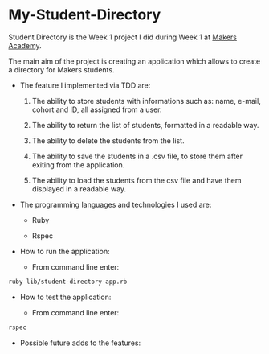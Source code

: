 My-Student-Directory
====================

Student Directory is the Week 1 project I did during Week 1 at [Makers Academy](http://www.makersacademy.com).

The main aim of the project is creating an application which allows to create a directory for Makers students.

* The feature I implemented via TDD are:

  1. The ability to store students with informations such as: name, e-mail, cohort and ID, all assigned from a user.

  2. The ability to return the list of students, formatted in a readable way.

  3. The ability to delete the students from the list.

  4. The ability to save the students in a .csv file, to store them after exiting from the application.

  5. The ability to load the students from the csv file and have them displayed in a readable way.

* The programming languages and technologies I used are:

  * Ruby

  * Rspec

* How to run the application:

  * From command line enter: 
```bash
ruby lib/student-directory-app.rb
```

* How to test the application:

  * From command line enter: 
```bash
rspec
```
* Possible future adds to the features:


